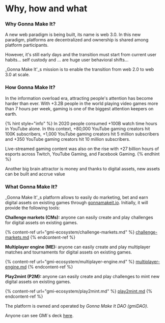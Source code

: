 # Why, how and what

### Why Gonna Make It?

A new web paradigm is being built, its name is web 3.0. In this new paradigm, platforms are decentralized and ownership is shared among platform participants.

However, it's still early days and the transition must start from current user habits... self custody and ... are huge user behavioral shifts...

_Gonna Make It'_s mission is to enable the transition from web 2.0 to web 3.0 at scale.

### How Gonna Make It?

In the information overload era, attracting people's attention has become harder than ever. With +3.2B people in the world playing video games more than 7 hours per week, gaming is one of the biggest attention keepers on earth.&#x20;

{% hint style="info" %}
In 2020 people consumed +100B watch time hours in YouTube alone. In this context, +80,000 YouTube gaming creators hit 100K subscribers​, +1,000 YouTube gaming creators hit 5 million subscribers​ and +350 YouTube gaming creators hit 10 million subscribers​.

Live-streamed gaming content was also on the rise​ with +27 billion hours of esports across Twitch, YouTube Gaming, and Facebook Gaming.
{% endhint %}

Another big brain attractor is money and thanks to digital assets, new assets can be built and accrue value

### What Gonna Make It?

_Gonna Make It'_s platform allows to easily do marketing, bet and earn digital assets on existing games through [gonnamakeit.io](https://gonnamakeit.io). Initially, it will provide the following tools:

**Challenge markets (CMs):** anyone can easily create and play challenges for digital assets on existing games.&#x20;

{% content-ref url="gmi-ecosystem/challenge-markets.md" %}
[challenge-markets.md](gmi-ecosystem/challenge-markets.md)
{% endcontent-ref %}

**Multiplayer engine (ME):** anyone can easily create and play multiplayer matches and tournaments for digital assets on existing games.

{% content-ref url="gmi-ecosystem/multiplayer-engine.md" %}
[multiplayer-engine.md](gmi-ecosystem/multiplayer-engine.md)
{% endcontent-ref %}

**Play2mint (P2M):** anyone can easily create and play challenges to mint new digital assets on existing games.

{% content-ref url="gmi-ecosystem/play2mint.md" %}
[play2mint.md](gmi-ecosystem/play2mint.md)
{% endcontent-ref %}

The platform is owned and operated by _Gonna Make It DAO (gmiDAO)_.&#x20;

Anyone can see GMI´s deck [here](https://upm365-my.sharepoint.com/:p:/r/personal/m\_cores\_alumnos\_upm\_es/\_layouts/15/doc2.aspx?sourcedoc=%7Bdacec1ce-e6d9-4afd-9fd2-0ff26034b2be%7D\&action=default\&PreviousSessionID=42684f85-cb2f-f578-deb3-3eba43e1d611\&cid=64408e44-e186-4d09-a1c9-0c32d63af523).
